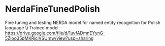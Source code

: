 # NerdaFineTunedPolish
Fine tuning and testing NERDA model for named entity recognition for Polish language \t
Trained model: https://drive.google.com/file/d/1uvfADmnEYynG-5Zioo35pMKRjclVSUmw/view?usp=sharing

